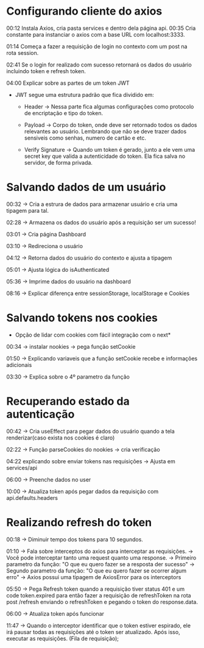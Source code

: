 # Configurando cliente do axios

00:12 Instala Axios, cria pasta services e dentro dela página api.
00:35 Cria constante para instanciar o axios com a base URL com localhost:3333.

01:14 Começa a fazer a requisição de login no contexto com um post na rota session.

02:41 Se o login for realizado com sucesso retornará os dados do usuário incluindo token e refresh token.

04:00 Explicar sobre as partes de um token JWT

- JWT segue uma estrutura padrão que fica dividido em:

  - Header -> Nessa parte fica algumas configurações como protocolo de encriptação e tipo do token.

  - Payload -> Corpo do token, onde deve ser retornado todos os dados relevantes ao usuário. Lembrando que não se deve trazer dados sensiveis como senhas, numero de cartão e etc.

  - Verify Signature -> Quando um token é gerado, junto a ele vem uma secret key que valida a autenticidade do token. Ela fica salva no servidor, de forma privada.

# Salvando dados de um usuário

00:32 -> Cria a estrura de dados para armazenar usuário e cria uma tipagem para tal.

02:28 -> Armazena os dados do usuário após a requisição ser um sucesso!

03:01 -> Cria página Dashboard

03:10 -> Redireciona o usuário

04:12 -> Retorna dados do usuário do contexto e ajusta a tipagem

05:01 -> Ajusta lógica do isAuthenticated

05:36 -> Imprime dados do usuário na dashboard

08:16 -> Explicar diferença entre sessionStorage, localStorage e Cookies

# Salvando tokens nos cookies

- Opção de lidar com cookies com fácil integração com o next\*

00:34 -> instalar nookies -> pega função setCookie

01:50 -> Explicando variaveis que a função setCookie recebe e informações adicionais

03:30 -> Explica sobre o 4º parametro da função

# Recuperando estado da autenticação

00:42 -> Cria useEffect para pegar dados do usuário quando a tela renderizar(caso exista nos cookies é claro)

02:22 -> Função parseCookies do nookies -> cria verificação

04:22 explicando sobre enviar tokens nas requisições -> Ajusta em services/api

06:00 -> Preenche dados no user

10:00 -> Atualiza token após pegar dados da requisição com api.defaults.headers

# Realizando refresh do token

00:18 -> Diminuir tempo dos tokens para 10 segundos.

01:10 -> Fala sobre interceptos do axios para interceptar as requisições.
-> Você pode interceptar tanto uma request quanto uma response.
-> Primeiro parametro da função: "O que eu quero fazer se a resposta der sucesso"
-> Segundo parametro da função: "O que eu quero fazer se ocorrer algum erro"
-> Axios possui uma tipagem de AxiosError para os interceptors

05:50 -> Pega Refresh token quando a requisição tiver status 401 e um code token.expired para então fazer a requisição de refreshToken na rota post /refresh enviando o refreshToken e pegando o token do response.data.

06:00 -> Atualiza token após funcionar

11:47 -> Quando o interceptor identificar que o token estiver espirado, ele irá pausar todas as requisições até o token ser atualizado. Após isso, executar as requisições. (Fila de requisição);
